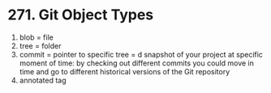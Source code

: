 # 271. Git Object Types

1. blob = file
2. tree = folder
3. commit = pointer to specific tree = d snapshot of your project at specific moment of time: by checking out different commits you could move in time and go to different historical versions of the Git repository
4. annotated tag
<!--stackedit_data:
eyJoaXN0b3J5IjpbMTU4MTc3MDQ5Nl19
-->
